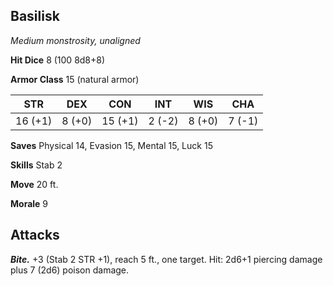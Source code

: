 ## Basilisk

*Medium monstrosity, unaligned*

**Hit Dice** 8 (100 8d8+8)

**Armor Class** 15 (natural armor)

| STR     | DEX     | CON     | INT     | WIS     | CHA     |
|---------|---------|---------|---------|---------|---------|
| 16 (+1) |  8 (+0) | 15 (+1) |  2 (-2) |  8 (+0) |  7 (-1) |

**Saves** Physical 14, Evasion 15, Mental 15, Luck 15

**Skills** Stab 2

**Move** 20 ft.

**Morale** 9

## Attacks

***Bite.*** +3 (Stab 2 STR +1), reach 5 ft., one target. Hit: 2d6+1 piercing damage plus 7 (2d6) poison damage.

